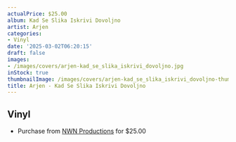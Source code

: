 ```yaml
---
actualPrice: $25.00
album: Kad Se Slika Iskrivi Dovoljno
artist: Arjen
categories:
- Vinyl
date: '2025-03-02T06:20:15'
draft: false
images:
- /images/covers/arjen-kad_se_slika_iskrivi_dovoljno.jpg
inStock: true
thumbnailImage: /images/covers/arjen-kad_se_slika_iskrivi_dovoljno-thumb.jpg
title: Arjen - Kad Se Slika Iskrivi Dovoljno
---
```


## Vinyl
* Purchase from [NWN Productions](http://shop.nwnprod.com/index.php?route=product/product&path=75&product_id=60388&sort=pd.name&order=ASC) for $25.00
